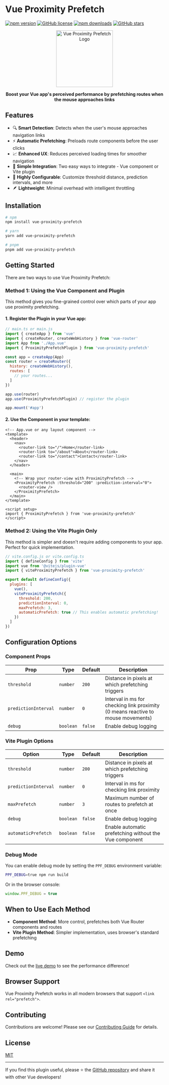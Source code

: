 # Vue Proximity Prefetch

[![npm version](https://img.shields.io/npm/v/vue-proximity-prefetch.svg?style=flat-square)](https://www.npmjs.com/package/vue-proximity-prefetch)
[![GitHub license](https://img.shields.io/github/license/aidalinfo/ppf-vue?style=flat-square)](https://github.com/aidalinfo/ppf-vue/blob/main/LICENSE)
[![npm downloads](https://img.shields.io/npm/dm/vue-proximity-prefetch.svg?style=flat-square)](https://www.npmjs.com/package/vue-proximity-prefetch)
[![GitHub stars](https://img.shields.io/github/stars/aidalinfo/ppf-vue.svg?style=flat-square&label=★)](https://github.com/aidalinfo/ppf-vue)

<div align="center">
  <img src="https://raw.githubusercontent.com/aidalinfo/ppf-vue/main/packages/app-example/public/ppf-vue-logo.png" alt="Vue Proximity Prefetch Logo" width="180">

  <p><strong>Boost your Vue app's perceived performance by prefetching routes when the mouse approaches links</strong></p>
</div>

## Features

- 🔍 **Smart Detection**: Detects when the user's mouse approaches navigation links
- ⚡ **Automatic Prefetching**: Preloads route components before the user clicks
- 📈 **Enhanced UX**: Reduces perceived loading times for smoother navigation
- 🔌 **Simple Integration**: Two easy ways to integrate - Vue component or Vite plugin
- 🔧 **Highly Configurable**: Customize threshold distance, prediction intervals, and more
- 🪶 **Lightweight**: Minimal overhead with intelligent throttling

## Installation

```bash
# npm
npm install vue-proximity-prefetch

# yarn
yarn add vue-proximity-prefetch

# pnpm
pnpm add vue-proximity-prefetch
```

## Getting Started

There are two ways to use Vue Proximity Prefetch:

### Method 1: Using the Vue Component and Plugin

This method gives you fine-grained control over which parts of your app use proximity prefetching.

#### 1. Register the Plugin in your Vue app:

```js
// main.ts or main.js
import { createApp } from 'vue'
import { createRouter, createWebHistory } from 'vue-router'
import App from './App.vue'
import { ProximityPrefetchPlugin } from 'vue-proximity-prefetch'

const app = createApp(App)
const router = createRouter({
  history: createWebHistory(),
  routes: [
    // your routes...
  ]
})

app.use(router)
app.use(ProximityPrefetchPlugin) // register the plugin

app.mount('#app')
```

#### 2. Use the Component in your template:

```vue
<!-- App.vue or any layout component -->
<template>
  <header>
    <nav>
      <router-link to="/">Home</router-link>
      <router-link to="/about">About</router-link>
      <router-link to="/contact">Contact</router-link>
    </nav>
  </header>

  <main>
    <!-- Wrap your router-view with ProximityPrefetch -->
    <ProximityPrefetch :threshold="200" :prediction-interval="0">
      <router-view />
    </ProximityPrefetch>
  </main>
</template>

<script setup>
import { ProximityPrefetch } from 'vue-proximity-prefetch'
</script>
```

### Method 2: Using the Vite Plugin Only

This method is simpler and doesn't require adding components to your app. Perfect for quick implementation.

```js
// vite.config.js or vite.config.ts
import { defineConfig } from 'vite'
import vue from '@vitejs/plugin-vue'
import { viteProximityPrefetch } from 'vue-proximity-prefetch'

export default defineConfig({
  plugins: [
    vue(),
    viteProximityPrefetch({
      threshold: 200,
      predictionInterval: 0,
      maxPrefetch: 3,
      automaticPrefetch: true // This enables automatic prefetching!
    })
  ]
})
```

## Configuration Options

### Component Props

| Prop | Type | Default | Description |
|------|------|---------|-------------|
| `threshold` | `number` | `200` | Distance in pixels at which prefetching triggers |
| `predictionInterval` | `number` | `0` | Interval in ms for checking link proximity (0 means reactive to mouse movements) |
| `debug` | `boolean` | `false` | Enable debug logging |

### Vite Plugin Options

| Option | Type | Default | Description |
|--------|------|---------|-------------|
| `threshold` | `number` | `200` | Distance in pixels at which prefetching triggers |
| `predictionInterval` | `number` | `0` | Interval in ms for checking link proximity |
| `maxPrefetch` | `number` | `3` | Maximum number of routes to prefetch at once |
| `debug` | `boolean` | `false` | Enable debug logging |
| `automaticPrefetch` | `boolean` | `false` | Enable automatic prefetching without the Vue component |

### Debug Mode

You can enable debug mode by setting the `PPF_DEBUG` environment variable:

```bash
PPF_DEBUG=true npm run build
```

Or in the browser console:

```js
window.PPF_DEBUG = true
```

## When to Use Each Method

- **Component Method**: More control, prefetches both Vue Router components and routes
- **Vite Plugin Method**: Simpler implementation, uses browser's standard prefetching

## Demo

Check out the [live demo](https://vue-proximity-prefetch-demo.netlify.app/) to see the performance difference!

## Browser Support

Vue Proximity Prefetch works in all modern browsers that support `<link rel="prefetch">`.

## Contributing

Contributions are welcome! Please see our [Contributing Guide](https://github.com/aidalinfo/ppf-vue/blob/main/packages/vue-proximity-prefetch/CONTRIBUTING.md) for details.

## License

[MIT](https://github.com/aidalinfo/ppf-vue/blob/main/LICENSE)

---

If you find this plugin useful, please ⭐ the [GitHub repository](https://github.com/aidalinfo/ppf-vue) and share it with other Vue developers!